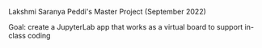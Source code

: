 Lakshmi Saranya Peddi's Master Project 
(September 2022)

Goal: create a JupyterLab app that works as a virtual board to support in-class coding
